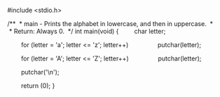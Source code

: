 
#include <stdio.h> 
  
 /** 
  * main - Prints the alphabet in lowercase, and then in uppercase. 
  * 
  * Return: Always 0. 
  */ 
 int main(void) 
 { 
         char letter; 
  
         for (letter = 'a'; letter <= 'z'; letter++) 
                 putchar(letter); 
  
         for (letter = 'A'; letter <= 'Z'; letter++) 
                 putchar(letter); 
  
         putchar('\n'); 
  
         return (0); 
 }
